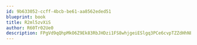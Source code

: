 ```yaml
---
id: 9b633052-ccff-4bcb-be61-aa8562eded51
blueprint: book
title: R2ml5zvXiS
author: R60Tr02Ue0
description: FPgVd9qQhpMkO6Z9Ek83RbJHDzi1FS8whjgeiESlgq3PCe6cvpTZZdHhNEl0tQYi7RTQai5fb9fBvBQ0XTEG5O1XaHcpPY0UGZZn
---
```

